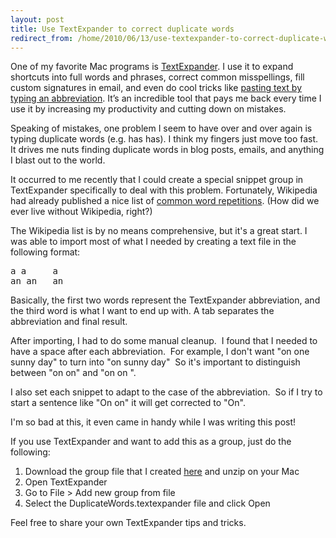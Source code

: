```yaml
---
layout: post
title: Use TextExpander to correct duplicate words
redirect_from: /home/2010/06/13/use-textexpander-to-correct-duplicate-words/index.html
---
```

<p>One of my favorite Mac programs is <a href="http://www.smileonmymac.com/TextExpander/index.html">TextExpander</a>.  I use it to expand shortcuts into full words and phrases, correct common misspellings, fill custom signatures in email, and even do cool tricks like <a href="http://e-musing.posterous.com/how-to-quickly-paste-just-text-from-your-mac">pasting text by typing an abbreviation</a>.
It’s an incredible tool that pays me back every time I use it by increasing my productivity and cutting down on mistakes.</p>
<p>Speaking of mistakes, one problem I seem to have over and over again is typing duplicate words (e.g. has has).  I think my fingers just move too fast.  It drives me nuts finding duplicate words in blog posts, emails, and anything I blast out to the world.</p>
<p><!--more-->It occurred to me recently that I could create a special snippet group in TextExpander specifically to deal with this problem.  Fortunately, Wikipedia had already published a nice list of <a href="http://en.wikipedia.org/wiki/Wikipedia:Lists_of_common_misspellings/Repetitions">common word repetitions</a>.  (How did we ever live without Wikipedia, right?)</p>
<p>The Wikipedia list is by no means comprehensive, but it's a great start. I was able to import most of what I needed by creating a text file in the following format:</p>
<pre>a a     a
an an   an
</pre>
<p>Basically, the first two words represent the TextExpander abbreviation, and the third word is what I want to end up with. A tab separates the abbreviation and final result.</p>
<p>After importing, I had to do some manual cleanup.  I found that I needed to have a space after each abbreviation.  For example, I don't want "on one sunny day" to turn into "on sunny day"  So it's important to distinguish between "on on" and "on on ".</p>
<p>I also set each snippet to adapt to the case of the abbreviation.  So if I try to start a sentence like "On on" it will get corrected to "On".</p>
<p>I'm so bad at this, it even came in handy while I was writing this post!</p>
<p>If you use TextExpander and want to add this as a group, just do the following:</p>
<ol>
<li>Download the group file that I created <a href="http://www.practicallyefficient.com/files/DuplicateWords.zip">here</a> and unzip on your Mac</li>
<li>Open TextExpander</li>
<li>Go to File &gt; Add new group from file</li>
<li>Select the DuplicateWords.textexpander file and click Open</li>
</ol>
<p>Feel free to share your own TextExpander tips and tricks.</p>
